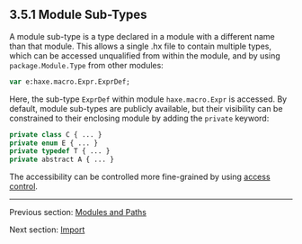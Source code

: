 ## 3.5.1 Module Sub-Types

A module sub-type is a type declared in a module with a different name than that module. This allows a single .hx file to contain multiple types, which can be accessed unqualified from within the module, and by using `package.Module.Type` from other modules:

```haxe
var e:haxe.macro.Expr.ExprDef;
```
Here, the sub-type `ExprDef` within module `haxe.macro.Expr` is accessed. By default, module sub-types are publicly available, but their visibility can be constrained to their enclosing module by adding the `private` keyword:

```haxe
private class C { ... }
private enum E { ... }
private typedef T { ... }
private abstract A { ... }
```
The accessibility can be controlled more fine-grained by using [access control](7.9-Access_Control.md).

---

Previous section: [Modules and Paths](3.5-Modules_and_Paths.md)

Next section: [Import](3.5.2-Import.md)